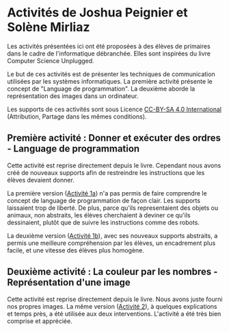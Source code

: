 # Activités de Joshua Peignier et Solène Mirliaz

Les activités présentées ici ont été proposées à des élèves de primaires dans le cadre de l'informatique débranchée. Elles sont inspirées du livre Computer Science Unplugged. 

Le but de ces activités est de présenter les techniques de communication utilisées par les systèmes informatiques. La première activité présente le concept de "Language de programmation". La deuxième aborde la représentation des images dans un ordinateur.

Les supports de ces activités sont sous Licence [CC-BY-SA 4.0 International](https://creativecommons.org/licenses/by-sa/4.0/) (Attribution, Partage dans les mêmes conditions).

## Première activité : Donner et exécuter des ordres - Language de programmation
Cette activité est reprise directement depuis le livre. Cependant nous avons créé de nouveaux supports afin de restreindre les instructions que les élèves devaient donner.

La première version ([Activité 1a](activite1a/README.md)) n'a pas permis de faire comprendre le concept de language de programmation de façon clair. Les supports laissaient trop de liberté. De plus, parce qu'ils representaient des objets ou animaux, non abstraits, les élèves cherchaient à deviner ce qu'ils dessinaient, plutôt que de suivre les instructions comme des robots.

La deuxième version ([Activité 1b](activite1b/README.md)), avec ses nouveaux supports abstraits, a permis une meilleure compréhension par les élèves, un encadrement plus facile, et une vitesse des élèves plus homogène.

## Deuxième activité : La couleur par les nombres - Représentation d'une image
Cette activité est reprise directement depuis le livre. Nous avons juste fourni nos propres images. La même version ([Activité 2](activite2/README.md)), à quelques explications et temps près, a été utilisée aux deux interventions. L'activité a été très bien comprise et appréciée.

